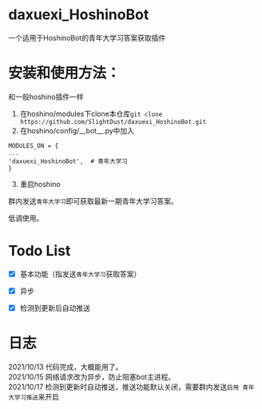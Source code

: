 # daxuexi_HoshinoBot
一个适用于HoshinoBot的青年大学习答案获取插件

# 安装和使用方法：
和一般hoshino插件一样  

1. 在hoshino/modules下clone本仓库`git clone https://github.com/SlightDust/daxuexi_HoshinoBot.git`  
2. 在hoshino/config/\_\_bot\_\_.py中加入
```
MODULES_ON = {
...
'daxuexi_HoshinoBot',  # 青年大学习
}
```
3. 重启hoshino

群内发送`青年大学习`即可获取最新一期青年大学习答案。  

低调使用。

# Todo List
- [x] 基本功能（指发送`青年大学习`获取答案）
- [x] 异步
- [x] 检测到更新后自动推送


# 日志
2021/10/13  代码完成，大概能用了。  
2021/10/15  网络请求改为异步，防止阻塞bot主进程。  
2021/10/17  检测到更新时自动推送，推送功能默认关闭，需要群内发送`启用 青年大学习推送`来开启  
